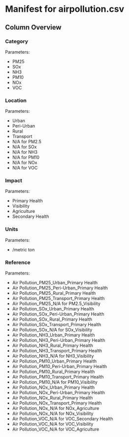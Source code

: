 # Manifest for airpollution.csv

## Column Overview

### Category

Parameters:

- PM25
- SOx
- NH3
- PM10
- NOx
- VOC

### Location

Parameters:

- Urban
- Peri-Urban
- Rural
- Transport
- N/A for PM2.5
- N/A for SOx
- N/A for NH3
- N/A for PM10
- N/A for NOx
- N/A for VOC

### Impact

Parameters:

- Primary Health
- Visibility
- Agriculture
- Secondary Health

### Units

Parameters:

- /metric ton

### Reference

Parameters:

- Air Pollution_PM25_Urban_Primary Health
- Air Pollution_PM25_Peri-Urban_Primary Health
- Air Pollution_PM25_Rural_Primary Health
- Air Pollution_PM25_Transport_Primary Health
- Air Pollution_PM25_N/A for PM2.5_Visibility
- Air Pollution_SOx_Urban_Primary Health
- Air Pollution_SOx_Peri-Urban_Primary Health
- Air Pollution_SOx_Rural_Primary Health
- Air Pollution_SOx_Transport_Primary Health
- Air Pollution_SOx_N/A for SOx_Visibility
- Air Pollution_NH3_Urban_Primary Health
- Air Pollution_NH3_Peri-Urban_Primary Health
- Air Pollution_NH3_Rural_Primary Health
- Air Pollution_NH3_Transport_Primary Health
- Air Pollution_NH3_N/A for NH3_Visibility
- Air Pollution_PM10_Urban_Primary Health
- Air Pollution_PM10_Peri-Urban_Primary Health
- Air Pollution_PM10_Rural_Primary Health
- Air Pollution_PM10_Transport_Primary Health
- Air Pollution_PM10_N/A for PM10_Visibility
- Air Pollution_NOx_Urban_Primary Health
- Air Pollution_NOx_Peri-Urban_Primary Health
- Air Pollution_NOx_Rural_Primary Health
- Air Pollution_NOx_Transport_Primary Health
- Air Pollution_NOx_N/A for NOx_Agriculture
- Air Pollution_NOx_N/A for NOx_Visibility
- Air Pollution_VOC_N/A for VOC_Secondary Health
- Air Pollution_VOC_N/A for VOC_Visibility
- Air Pollution_VOC_N/A for VOC_Agriculture

